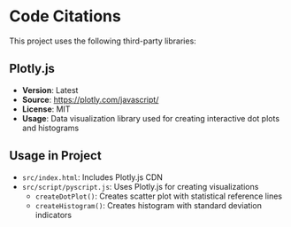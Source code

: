 # Code Citations

This project uses the following third-party libraries:

## Plotly.js
- **Version**: Latest
- **Source**: https://plotly.com/javascript/
- **License**: MIT
- **Usage**: Data visualization library used for creating interactive dot plots and histograms

## Usage in Project
- `src/index.html`: Includes Plotly.js CDN
- `src/script/pyscript.js`: Uses Plotly.js for creating visualizations
  - `createDotPlot()`: Creates scatter plot with statistical reference lines
  - `createHistogram()`: Creates histogram with standard deviation indicators